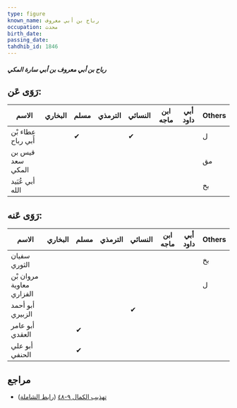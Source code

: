 ```yaml
---
type: figure
known_name: رباح بن أبي معروف
occupation: محدث
birth_date:
passing_date:
tahdhib_id: 1846
---
```

##### رباح بن أبي معروف بن أبي سارة المكي

## رَوَى عَن:
| الاسم              | البخاري | مسلم | الترمذي | النسائي | ابن ماجه | أبي داود | Others |
| ------------------ | ------- | ---- | ------- | ------- | -------- | -------- | ------ |
| عطاء بْن أَبي رباح |         | ✔    |         | ✔       |          |          | ل      |
| قيس بن سعد المكي   |         |      |         |         |          |          | مق     |
| أبي عُبَيد الله    |         |      |         |         |          |          | بخ     |
## رَوَى عَنه:
| الاسم                    | البخاري | مسلم | الترمذي | النسائي | ابن ماجه | أبي داود | Others |
| ------------------------ | ------- | ---- | ------- | ------- | -------- | -------- | ------ |
| سفيان الثوري             |         |      |         |         |          |          | بخ     |
| مروان بْن معاوية الفزاري |         |      |         |         |          |          | ل      |
| أبو أحمد الزبيري         |         |      |         | ✔       |          |          |        |
| أبو عامر العقدي          |         | ✔    |         |         |          |          |        |
| أبو علي الحنفي           |         | ✔    |         |         |          |          |        |
## مراجع
- [تهذيب الكمال ٩-٤٨](obsidian://open?vault=Tahdhib-al-Kamal&file=Figures/١٨٤٦-رباح%20بن%20أبي%20معروف%20بن%20أبي%20سارة%20المكي) ([رابط الشاملة](https://shamela.ws/book/3722/4288))